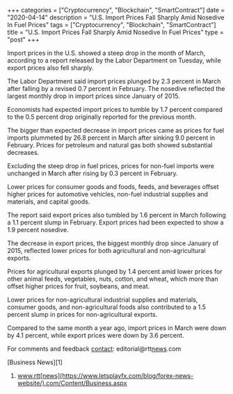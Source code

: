 +++
categories = ["Cryptocurrency", "Blockchain", "SmartContract"]
date = "2020-04-14"
description = "U.S. Import Prices Fall Sharply Amid Nosedive In Fuel Prices"
tags = ["Cryptocurrency", "Blockchain", "SmartContract"]
title = "U.S. Import Prices Fall Sharply Amid Nosedive In Fuel Prices"
type = "post"
+++

Import prices in the U.S. showed a steep drop in the month of March,
according to a report released by the Labor Department on Tuesday, while
export prices also fell sharply.

The Labor Department said import prices plunged by 2.3 percent in March
after falling by a revised 0.7 percent in February. The nosedive
reflected the largest monthly drop in import prices since January of
2015.

Economists had expected import prices to tumble by 1.7 percent compared
to the 0.5 percent drop originally reported for the previous month.

The bigger than expected decrease in import prices came as prices for
fuel imports plummeted by 26.8 percent in March after sinking 9.0
percent in February. Prices for petroleum and natural gas both showed
substantial decreases.

Excluding the steep drop in fuel prices, prices for non-fuel imports
were unchanged in March after rising by 0.3 percent in February.

Lower prices for consumer goods and foods, feeds, and beverages offset
higher prices for automotive vehicles, non-fuel industrial supplies and
materials, and capital goods.

The report said export prices also tumbled by 1.6 percent in March
following a 1.1 percent slump in February. Export prices had been
expected to show a 1.9 percent nosedive.

The decrease in export prices, the biggest monthly drop since January of
2015, reflected lower prices for both agricultural and non-agricultural
exports.

Prices for agricultural exports plunged by 1.4 percent amid lower prices
for other animal feeds, vegetables, nuts, cotton, and wheat, which more
than offset higher prices for fruit, soybeans, and meat.

Lower prices for non-agricultural industrial supplies and materials,
consumer goods, and non-agricultural foods also contributed to a 1.5
percent slump in prices for non-agricultural exports.

Compared to the same month a year ago, import prices in March were down
by 4.1 percent, while export prices were down by 3.6 percent.

For comments and feedback [contact](https://www.playgroundfx.com/contact/): editorial@rtt[news](https://www.letsplayfx.com/blog/forex-news-website/).com

[Business News][1]

   1. www.rtt[news](https://www.letsplayfx.com/blog/forex-news-website/).com/Content/Business.aspx